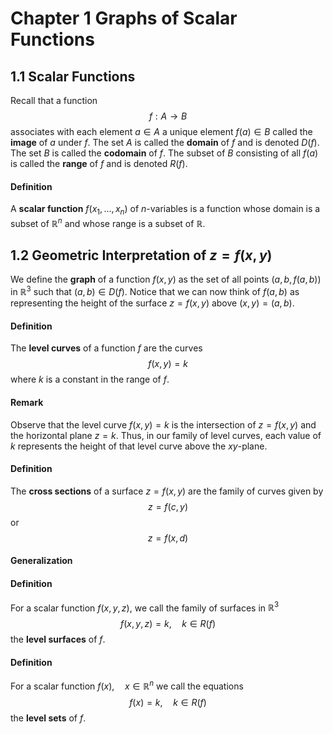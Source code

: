 # Chapter 1 Graphs of Scalar Functions

## 1.1 Scalar Functions

Recall that a function
$$f:A\rightarrow B$$
associates with each element $a\in A$ a unique element $f(a)\in B$ called the **image** of $a$ under $f$. The set $A$ is called the **domain** of $f$ and is denoted $D(f)$. The set $B$ is called the **codomain** of $f$. The subset of $B$ consisting of all $f(a)$ is called the **range** of $f$ and is denoted $R(f)$.

#### Definition
A **scalar function** $f(x_1,...,x_n)$ of $n$-variables is a function whose domain is a subset of $\mathbb{R}^n$ and whose range is a subset of $\mathbb{R}$.

## 1.2 Geometric Interpretation of $z=f(x,y)$

We define the **graph** of a function $f(x,y)$ as the set of all points $(a,b,f(a,b))$ in $\mathbb{R}^3$ such that $(a,b)\in D(f)$. Notice that we can now think of $f(a,b)$ as representing the height of the surface $z=f(x,y)$ above $(x,y)=(a,b)$.

#### Definition
The **level curves** of a function $f$ are the curves
$$f(x,y)=k$$
where $k$ is a constant in the range of $f$.

#### Remark
Observe that the level curve $f(x,y)=k$ is the intersection of $z=f(x,y)$ and the horizontal plane $z=k$. Thus, in our family of level curves, each value of $k$ represents the height of that level curve above the $xy$-plane.

#### Definition
The **cross sections** of a surface $z=f(x,y)$ are the family of curves given by
$$z=f(c,y)$$ or $$z=f(x,d)$$

#### Generalization

#### Definition
For a scalar function $f(x,y,z)$, we call the family of surfaces in $\mathbb{R}^3$
$$f(x,y,z)=k, \quad k\in R(f)$$
the **level surfaces** of $f$.

#### Definition
For a scalar function $f(x), \quad x\in \mathbb{R}^n$ we call the equations
$$f(x)=k, \quad k\in R(f)$$
the **level sets** of $f$.